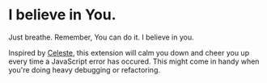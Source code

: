 # I believe in You.

Just breathe. Remember, You can do it. I believe in you.

Inspired by [Celeste](https://store.steampowered.com/app/504230/Celeste), this extension will calm you down and cheer you up every time a JavaScript error has occured. This might come in handy when you're doing heavy debugging or refactoring.